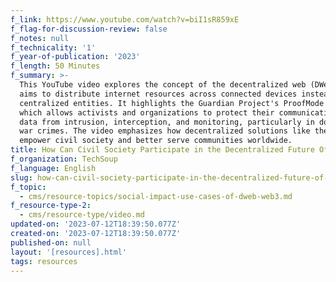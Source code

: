 ```yaml
---
f_link: https://www.youtube.com/watch?v=biI1sR859xE
f_flag-for-discussion-review: false
f_notes: null
f_technicality: '1'
f_year-of-publication: '2023'
f_length: 50 Minutes
f_summary: >-
  This YouTube video explores the concept of the decentralized web (DWeb), which
  aims to distribute internet resources across connected devices instead of
  centralized entities. It highlights the Guardian Project's ProofMode app,
  which allows activists and organizations to protect their communications and
  data from intrusion, interception, and monitoring, particularly in documenting
  war crimes. The video emphasizes how decentralized solutions like these can
  empower civil society and better serve communities worldwide.
title: How Can Civil Society Participate in the Decentralized Future Of The Web?
f_organization: TechSoup
f_language: English
slug: how-can-civil-society-participate-in-the-decentralized-future-of-the-web
f_topic:
  - cms/resource-topics/social-impact-use-cases-of-dweb-web3.md
f_resource-type-2:
  - cms/resource-type/video.md
updated-on: '2023-07-12T18:39:50.077Z'
created-on: '2023-07-12T18:39:50.077Z'
published-on: null
layout: '[resources].html'
tags: resources
---
```



